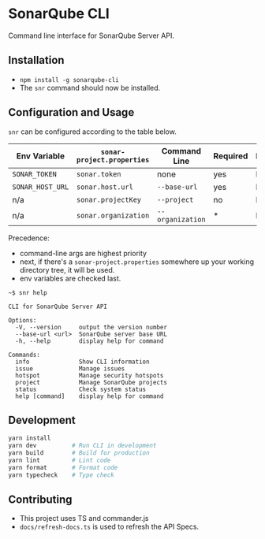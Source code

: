 # SonarQube CLI

Command line interface for SonarQube Server API.

## Installation

- `npm install -g sonarqube-cli`
- The `snr` command should now be installed.

## Configuration and Usage

`snr` can be configured according to the table below.

| Env Variable     | `sonar-project.properties` | Command Line     | Required | Default |
| ---------------- | -------------------------- | ---------------- | -------- | ------- |
| `SONAR_TOKEN`    | `sonar.token`              | none             | yes      | None    |
| `SONAR_HOST_URL` | `sonar.host.url`           | `--base-url`     | yes      | None    |
| n/a              | `sonar.projectKey`         | `--project`      | no       | None    |
| n/a              | `sonar.organization`       | `--organization` | \*       | None    |

Precedence:

- command-line args are highest priority
- next, if there's a `sonar-project.properties` somewhere up your working directory tree, it will be used.
- env variables are checked last.

```
~$ snr help

CLI for SonarQube Server API

Options:
  -V, --version     output the version number
  --base-url <url>  SonarQube server base URL
  -h, --help        display help for command

Commands:
  info              Show CLI information
  issue             Manage issues
  hotspot           Manage security hotspots
  project           Manage SonarQube projects
  status            Check system status
  help [command]    display help for command
```

## Development

```bash
yarn install
yarn dev          # Run CLI in development
yarn build        # Build for production
yarn lint         # Lint code
yarn format       # Format code
yarn typecheck    # Type check
```

## Contributing

- This project uses TS and commander.js
- `docs/refresh-docs.ts` is used to refresh the API Specs.
